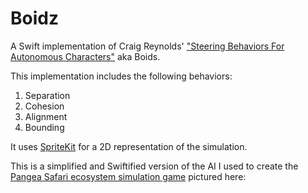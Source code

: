 # Boidz

A Swift implementation of Craig Reynolds' ["Steering Behaviors For Autonomous Characters"](http://www.red3d.com/cwr/steer/) aka Boids.

This implementation includes the following behaviors:
1. Separation
2. Cohesion
3. Alignment
4. Bounding

It uses [SpriteKit](https://developer.apple.com/spritekit/) for a 2D representation of the simulation. 

This is a simplified and Swiftified version of the AI I used to create the [Pangea Safari ecosystem simulation game](http://www.tembostudio.com/) pictured here:

